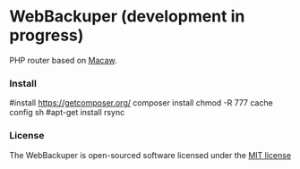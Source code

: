 WebBackuper (development in progress)
=====

PHP router based on [Macaw](https://github.com/NoahBuscher/Macaw).

### Install

#install https://getcomposer.org/
composer install
chmod -R 777 cache config sh
#apt-get install rsync

### License

The WebBackuper is open-sourced software licensed under the [MIT license](http://opensource.org/licenses/MIT)
